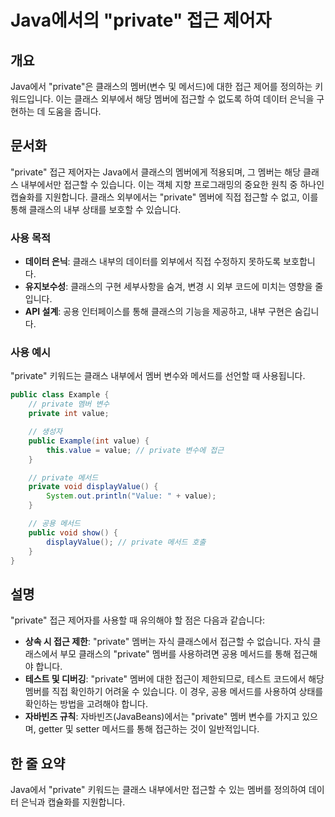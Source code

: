 <!--
Meta Description: # Java에서의 "private" 접근 제어자 ## 개요 Java에서 "private"은 클래스의 멤버(변수 및 메서드)에 대한 접근 제어를 정의하는 키워드입니다. 이는 클래스 외부에서 해당 멤버에 접근할 수 없도록 하여 데이터 은닉을 구현하는 데 도움을 줍니다. #...
Meta Keywords: private, 클래스의, 클래스, value, 접근할
-->

# Java에서의 "private" 접근 제어자

## 개요
Java에서 "private"은 클래스의 멤버(변수 및 메서드)에 대한 접근 제어를 정의하는 키워드입니다. 이는 클래스 외부에서 해당 멤버에 접근할 수 없도록 하여 데이터 은닉을 구현하는 데 도움을 줍니다.

## 문서화
"private" 접근 제어자는 Java에서 클래스의 멤버에게 적용되며, 그 멤버는 해당 클래스 내부에서만 접근할 수 있습니다. 이는 객체 지향 프로그래밍의 중요한 원칙 중 하나인 캡슐화를 지원합니다. 클래스 외부에서는 "private" 멤버에 직접 접근할 수 없고, 이를 통해 클래스의 내부 상태를 보호할 수 있습니다.

### 사용 목적
- **데이터 은닉**: 클래스 내부의 데이터를 외부에서 직접 수정하지 못하도록 보호합니다.
- **유지보수성**: 클래스의 구현 세부사항을 숨겨, 변경 시 외부 코드에 미치는 영향을 줄입니다.
- **API 설계**: 공용 인터페이스를 통해 클래스의 기능을 제공하고, 내부 구현은 숨깁니다.

### 사용 예시
"private" 키워드는 클래스 내부에서 멤버 변수와 메서드를 선언할 때 사용됩니다.

```java
public class Example {
    // private 멤버 변수
    private int value;

    // 생성자
    public Example(int value) {
        this.value = value; // private 변수에 접근
    }

    // private 메서드
    private void displayValue() {
        System.out.println("Value: " + value);
    }

    // 공용 메서드
    public void show() {
        displayValue(); // private 메서드 호출
    }
}
```

## 설명
"private" 접근 제어자를 사용할 때 유의해야 할 점은 다음과 같습니다:
- **상속 시 접근 제한**: "private" 멤버는 자식 클래스에서 접근할 수 없습니다. 자식 클래스에서 부모 클래스의 "private" 멤버를 사용하려면 공용 메서드를 통해 접근해야 합니다.
- **테스트 및 디버깅**: "private" 멤버에 대한 접근이 제한되므로, 테스트 코드에서 해당 멤버를 직접 확인하기 어려울 수 있습니다. 이 경우, 공용 메서드를 사용하여 상태를 확인하는 방법을 고려해야 합니다.
- **자바빈즈 규칙**: 자바빈즈(JavaBeans)에서는 "private" 멤버 변수를 가지고 있으며, getter 및 setter 메서드를 통해 접근하는 것이 일반적입니다.

## 한 줄 요약
Java에서 "private" 키워드는 클래스 내부에서만 접근할 수 있는 멤버를 정의하여 데이터 은닉과 캡슐화를 지원합니다.